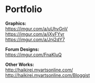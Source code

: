 # Portfolio
<b>Graphics:</b><br>
https://imgur.com/a/uUhvGnV<br>
https://imgur.com/a/jXyFYyr<br>
https://imgur.com/a/Jnj2dY7

<b>Forum Designs:</b><br>
https://imgur.com/FnaKIuQ

<b>Other Works:</b><br>
http://haikirei.myartsonline.com/ <br>
http://haikirei.myartsonline.com/Bloggist
